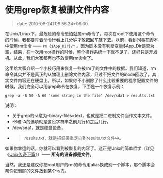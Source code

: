 # 使用grep恢复被删文件内容
>date: 2010-08-24T08:56:24+08:00


在Unix/Linux下，最危险的命令恐怕就属rm命令了，每次在root下使用这个命令的时候，我都要盯着命令行看上几分钟才敢把回车敲下去。以前，看到同事在脚本中使用rm命令 —— `rm {$App_Dir}/*` 。因为脚本没有判断变量$App\_Dir是否为空，结果，在一次用root操作的时候，整个操作系统一下就不见了，还好只是开发机。从此，我们大家都再也不敢使用rm命令了。


这里给大家介绍一个小技巧用来恢复一些被rm了的文件中的数据。我们知道，rm命令其实并不是真正的从物理上删除文件内容，只过不把文件的inode回收了，其实文件内容还在硬盘上。所以，如果你不小删除了什么比较重要的程序配置文件的时候，我们完全可以用grep命令在恢复，下面是一个恢复示例：


`grep -a -B 50 -A 60 'some string in the file' /dev/sda1 > results.txt`


说明：


* 关于grep的-a意为–binary-files=text，也就是把二进制文件当作文本文件。
* -B和-A的选项就是这段字符串之前几行和之后几行。
* /dev/sda1，就是硬盘设备，
* > results.txt，就是把结果重定向到results.txt文件中。


如果你幸运的话，你就可以看到被恢复的内容了。这正是Unix的简单哲学（详见《[Unix传奇下篇](https://coolshell.cn/articles/2324.html)》）—— **所有的设备都是文件**。


当然，我还是建议你把root用户的rm的命令用alias换成别一个脚本，那个脚本会帮你把删除的文件放到某个地方。


